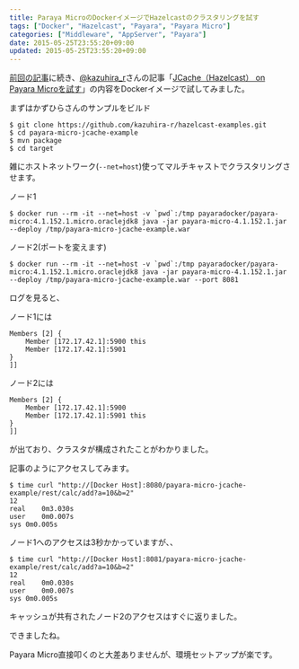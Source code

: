 ```yaml
---
title: Paraya MicroのDockerイメージでHazelcastのクラスタリングを試す
tags: ["Docker", "Hazelcast", "Payara", "Payara Micro"]
categories: ["Middleware", "AppServer", "Payara"]
date: 2015-05-25T23:55:20+09:00
updated: 2015-05-25T23:55:20+09:00
---
```


[前回の記事](/#/entries/344)に続き、[@kazuhira_r](https://twitter.com/kazuhira_r)さんの記事「[JCache（Hazelcast） on Payara Microを試す](http://d.hatena.ne.jp/Kazuhira/20150523/1432366272)」の内容をDockerイメージで試してみました。

まずはかずひらさんのサンプルをビルド

```
$ git clone https://github.com/kazuhira-r/hazelcast-examples.git
$ cd payara-micro-jcache-example
$ mvn package
$ cd target
```

雑にホストネットワーク(`--net=host`)使ってマルチキャストでクラスタリングさせます。

ノード1

```
$ docker run --rm -it --net=host -v `pwd`:/tmp payaradocker/payara-micro:4.1.152.1.micro.oraclejdk8 java -jar payara-micro-4.1.152.1.jar --deploy /tmp/payara-micro-jcache-example.war
```

ノード2(ポートを変えます)

```
$ docker run --rm -it --net=host -v `pwd`:/tmp payaradocker/payara-micro:4.1.152.1.micro.oraclejdk8 java -jar payara-micro-4.1.152.1.jar --deploy /tmp/payara-micro-jcache-example.war --port 8081
```

ログを見ると、

ノード1には

```
Members [2] {
	Member [172.17.42.1]:5900 this
	Member [172.17.42.1]:5901
}
]]

```

ノード2には

```
Members [2] {
	Member [172.17.42.1]:5900
	Member [172.17.42.1]:5901 this
}
]]
```

が出ており、クラスタが構成されたことがわかりました。


記事のようにアクセスしてみます。


```
$ time curl "http://[Docker Host]:8080/payara-micro-jcache-example/rest/calc/add?a=10&b=2"
12
real	0m3.030s
user	0m0.007s
sys	0m0.005s
```

ノード1へのアクセスは3秒かかっていますが、、

```
$ time curl "http://[Docker Host]:8081/payara-micro-jcache-example/rest/calc/add?a=10&b=2"
12
real	0m0.030s
user	0m0.007s
sys	0m0.005s
```

キャッシュが共有されたノード2のアクセスはすぐに返りました。

できましたね。

Payara Micro直接叩くのと大差ありませんが、環境セットアップが楽です。
